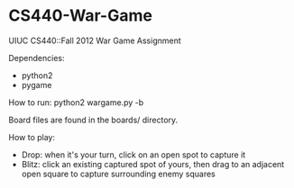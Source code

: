 CS440-War-Game
==============

UIUC CS440::Fall 2012 War Game Assignment

Dependencies:
 * python2
 * pygame

How to run:
    python2 wargame.py -b <custom board file>

Board files are found in the boards/ directory.

How to play:
 * Drop: when it's your turn, click on an open spot to capture it
 * Blitz: click an existing captured spot of yours, then drag to an adjacent open square to capture surrounding enemy squares
